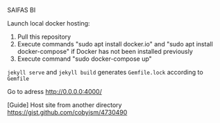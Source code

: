 SAIFAS BI

Launch local docker hosting:

1. Pull this repository
2. Execute commands "sudo apt install docker.io" and "sudo apt install docker-compose" if Docker has not been installed previously
3. Execute command "sudo docker-compose up"

`jekyll serve` and `jekyll build` generates `Gemfile.lock` according to `Gemfile`

Go to adress http://0.0.0.0:4000/

[Guide] Host site from another directory https://gist.github.com/cobyism/4730490
